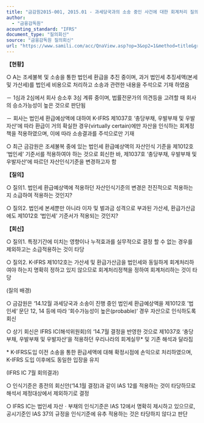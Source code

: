 ```yaml
---
title: "금감원2015-001, 2015.01 - 과세당국과의 소송 중인 사건에 대한 회계처리 질의"
author:
  - "금융감독원"
acounting_standard: "IFRS"
document_type: "질의회신"
source: "금융감독원 질의회신"
url: "https://www.samili.com/acc/QnaView.asp?op=3&op2=1&method=title&group=2122-15;1&orgcode=1&searchword=&page=6&code=%EA%B8%88%EA%B0%90%EC%9B%902015%2D001%3A201501"
---
```

**【현황】**

○ A는 조세불복 및 소송을 통한 법인세 환급을 추진 중이며, 과거 법인세 추징세액(본세 및 가산세)를 법인세 비용으로 처리하고 소송과 관련한 내용을 주석으로 기재 하였음

－ 1심과 2심에서 회사 승소후 3심 계류 중이며, 법률전문가의 의견등을 고려할 때 회사의 승소가능성이 높은 것으로 판단됨

－ 회사는 법인세 환급예상액에 대하여 K-IFRS 제1037호 ‘충당부채, 우발부채 및 우발자산’에 따라 환급이 거의 확실한 경우(virtually certain)에만 자산을 인식하는 회계정책을 적용하였으며, 이에 따라 소송결과를 주석으로만 기재

  

○ 최근 금감원은 조세불복 중에 있는 법인세 환급예상액의 자산인식 기준을 제1012호 ‘법인세’ 기준서를 적용하여야 하는 것으로 회신한 바, 제1037호 ‘충당부채, 우발부채 및 우발자산’에 따르던 자산인식기준을 변경하고자 함

  
**【질의】**

○ 질의1. 법인세 환급예상액에 적용하던 자산인식기준의 변경은 전진적으로 적용하는지 소급하여 적용하는 것인지?

  

○ 질의2. 법인세 본세뿐만 아니라 이자 및 벌과금 성격으로 부과된 가산세, 환급가산금에도 제1012호 ‘법인세’ 기준서가 적용되는 것인지?

  
  

**【회신】**

○ 질의1. 특정기간에 미치는 영향이나 누적효과를 실무적으로 결정 할 수 없는 경우를 제외하고는 소급적용하는 것이 타당

  

○ 질의2. K-IFRS 제1012호는 가산세 및 환급가산금을 법인세와 동일하게 회계처리하여야 하는지 명확히 정하고 있지 않으므로 회계처리정책을 정하여 회계처리하는 것이 타당

  

(질의 배경)

○ 금감원은 ‘14.12월 과세당국과 소송이 진행 중인 법인세 환급예상액을 제1012호 ’법인세‘ 문단 12, 14 등에 따라 ’회수가능성이 높은(probable)‘ 경우 자산으로 인식하도록 회신

  

○ 상기 회신은 IFRS IC(해석위원회)의 ‘14.7월 결정을 반영한 것으로 제1037호 ‘충당부채, 우발부채 및 우발자산’을 적용하던 우리나라의 회계실무\* 및 기존 해석과 달라짐

\* K-IFRS도입 이전 소송을 통한 환급세액에 대해 확정시점에 손익으로 처리하였으며, K-IFRS 도입 이후에도 동일한 입장을 유지

  

(IFRS IC 7월 회의결과)

○ 인식기준은 종전의 회신안(‘14.1월 결정)과 같이 IAS 12를 적용하는 것이 타당하므로 해석서 제정대상에서 제외하기로 결정

  

○ IFRS IC는 법인세 자산ㆍ부채의 인식기준은 IAS 12에서 명확히 제시하고 있으므로, 공시기준인 IAS 37의 규정을 인식기준에 유추 적용하는 것은 타당하지 않다고 판단
